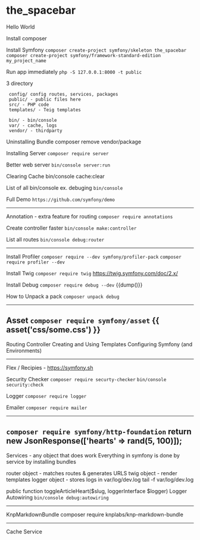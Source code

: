 # the_spacebar
Hello World

Install composer

Install Symfony
`composer create-project symfony/skeleton the_spacebar`
`composer create-project symfony/framework-standard-edition my_project_name`

Run app immediately
`php -S 127.0.0.1:8000 -t public`

3 directory
```
 config/ config routes, services, packages
 public/ - public files here
 src/ - PHP code
 templates/ - Teig templates

 bin/ - bin/console
 var/ - cache, logs
 vendor/ - thirdparty
 ```

Uninstalling Bundle
composer remove vendor/package

Installing Server
`composer require server`

Better web server
`bin/console server:run`

Clearing Cache
bin/console cache:clear

List of all bin/console ex. debuging
`bin/console`

Full Demo
`https://github.com/symfony/demo`

----------------------

Annotation - extra feature for routing
`composer require annotations`

Create controller faster
`bin/console make:controller`

List all routes
`bin/console debug:router`

-----------------------

Install Profiler
`composer require --dev symfony/profiler-pack`
`composer require profiler --dev`

Install Twig
`composer require twig`
https://twig.symfony.com/doc/2.x/

Install Debug
`composer require debug --dev`
 {{dump()}}

How to Unpack a pack
`composer unpack debug`

----------------------
Asset
`composer require symfony/asset`
{{ asset('css/some.css') }}
----------------------

Routing
Controller
Creating and Using Templates
Configuring Symfony (and Environments)

----------------------

Flex / Recipies - https://symfony.sh

Security Checker
`composer require securty-checker`
`bin/console security:check`

Logger
`composer require logger`

Emailer
`composer require mailer`

-------------------
`composer require symfony/http-foundation`
return new JsonResponse(['hearts' => rand(5, 100)]);
-------------------
Services - any object that does work
Everything in symfony is done by service by installing bundles

router object - matches routes & generates URLS
twig object - render templates
logger object - stores logs in var/log/dev.log
tail -f var/log/dev.log

public function toggleArticleHeart($slug, loggerInterface $logger)
Logger Autowiring
`bin/console debug:autowiring`

-----------------------
KnpMarkdownBundle
composer require knplabs/knp-markdown-bundle

----------------------
Cache Service
